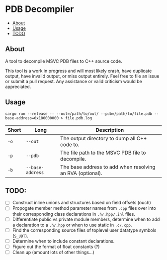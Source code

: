 # PDB Decompiler

* [About](#about)
* [Usage](#usage)
* [TODO](#todo)

## About

A tool to decompile MSVC PDB files to C++ source code.

This tool is a work in progress and will most likely crash, have duplicate output, have invalid output, or miss output entirely. Feel free to file an issue or submit a pull request. Any assistance or valid criticism would be appreciated.

## Usage

```
cargo run --release -- --out=/path/to/out/ --pdb=/path/to/file.pdb --base-address=0x180000000 > file.pdb.log
```

| Short | Long | Description |
|-|-|-|
| `-o` | `--out` | The output directory to dump all C++ code to. |
| `-p` | `--pdb` | The file path to the MSVC PDB file to decompile. |
| `-b` | `--base-address` | The base address to add when resolving an RVA (optional). |

## TODO:

- [ ] Construct inline unions and structures based on field offsets (ouch)
- [ ] Propogate member method parameter names from `.cpp` files over into their corresponding class declarations in `.h/.hpp/.inl` files.
- [ ] Differentiate public vs private module members, determine when to add a declaration to a `.h/.hpp` or when to use static in `.c/.cpp`.
- [ ] Find the corresponding source files of toplevel user datatype symbols (`S_UDT`).
- [ ] Determine when to include constant declarations.
- [ ] Figure out the format of float constants (?)
- [ ] Clean up (amount lots of other things...)
